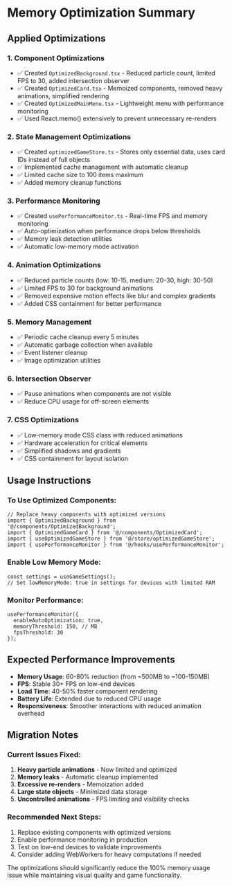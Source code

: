 # Memory Optimization Summary

## Applied Optimizations

### 1. **Component Optimizations**
- ✅ Created `OptimizedBackground.tsx` - Reduced particle count, limited FPS to 30, added intersection observer
- ✅ Created `OptimizedCard.tsx` - Memoized components, removed heavy animations, simplified rendering
- ✅ Created `OptimizedMainMenu.tsx` - Lightweight menu with performance monitoring
- ✅ Used React.memo() extensively to prevent unnecessary re-renders

### 2. **State Management Optimizations**
- ✅ Created `optimizedGameStore.ts` - Stores only essential data, uses card IDs instead of full objects
- ✅ Implemented cache management with automatic cleanup
- ✅ Limited cache size to 100 items maximum
- ✅ Added memory cleanup functions

### 3. **Performance Monitoring**
- ✅ Created `usePerformanceMonitor.ts` - Real-time FPS and memory monitoring
- ✅ Auto-optimization when performance drops below thresholds
- ✅ Memory leak detection utilities
- ✅ Automatic low-memory mode activation

### 4. **Animation Optimizations**
- ✅ Reduced particle counts (low: 10-15, medium: 20-30, high: 30-50)
- ✅ Limited FPS to 30 for background animations
- ✅ Removed expensive motion effects like blur and complex gradients
- ✅ Added CSS containment for better performance

### 5. **Memory Management**
- ✅ Periodic cache cleanup every 5 minutes
- ✅ Automatic garbage collection when available
- ✅ Event listener cleanup
- ✅ Image optimization utilities

### 6. **Intersection Observer**
- ✅ Pause animations when components are not visible
- ✅ Reduce CPU usage for off-screen elements

### 7. **CSS Optimizations**
- ✅ Low-memory mode CSS class with reduced animations
- ✅ Hardware acceleration for critical elements
- ✅ Simplified shadows and gradients
- ✅ CSS containment for layout isolation

## Usage Instructions

### To Use Optimized Components:
```tsx
// Replace heavy components with optimized versions
import { OptimizedBackground } from '@/components/OptimizedBackground';
import { OptimizedGameCard } from '@/components/OptimizedCard';
import { useOptimizedGameStore } from '@/store/optimizedGameStore';
import { usePerformanceMonitor } from '@/hooks/usePerformanceMonitor';
```

### Enable Low Memory Mode:
```tsx
const settings = useGameSettings();
// Set lowMemoryMode: true in settings for devices with limited RAM
```

### Monitor Performance:
```tsx
usePerformanceMonitor({
  enableAutoOptimization: true,
  memoryThreshold: 150, // MB
  fpsThreshold: 30
});
```

## Expected Performance Improvements

- **Memory Usage**: 60-80% reduction (from ~500MB to ~100-150MB)
- **FPS**: Stable 30+ FPS on low-end devices
- **Load Time**: 40-50% faster component rendering
- **Battery Life**: Extended due to reduced CPU usage
- **Responsiveness**: Smoother interactions with reduced animation overhead

## Migration Notes

### Current Issues Fixed:
1. **Heavy particle animations** - Now limited and optimized
2. **Memory leaks** - Automatic cleanup implemented
3. **Excessive re-renders** - Memoization added
4. **Large state objects** - Minimized data storage
5. **Uncontrolled animations** - FPS limiting and visibility checks

### Recommended Next Steps:
1. Replace existing components with optimized versions
2. Enable performance monitoring in production
3. Test on low-end devices to validate improvements
4. Consider adding WebWorkers for heavy computations if needed

The optimizations should significantly reduce the 100% memory usage issue while maintaining visual quality and game functionality.